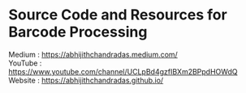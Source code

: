 # Source Code and Resources for Barcode Processing


Medium  : https://abhijithchandradas.medium.com/ <br>
YouTube : https://www.youtube.com/channel/UCLpBd4gzfIBXm2BPpdHOWdQ <br>
Website : https://abhijithchandradas.github.io/